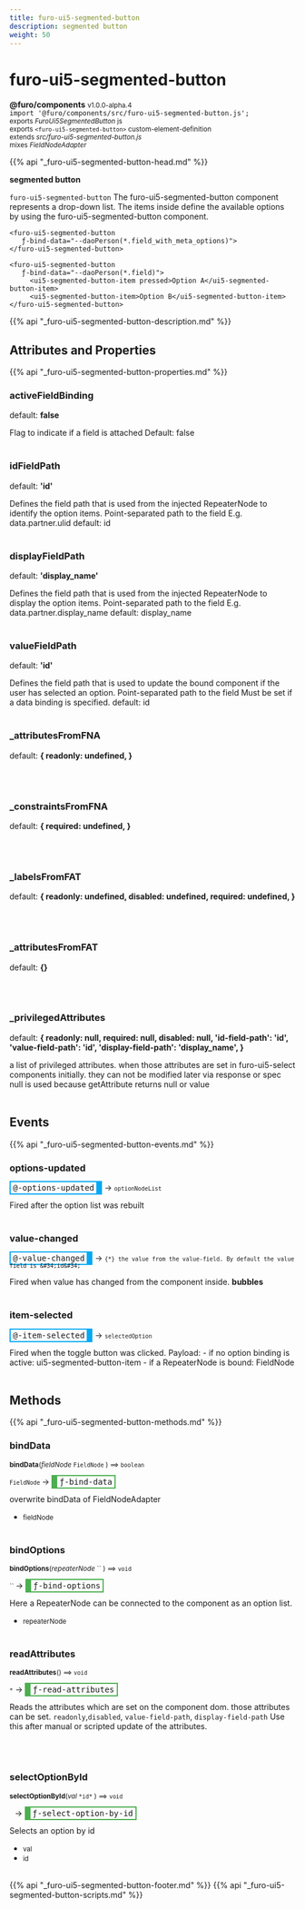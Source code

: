 ```yaml
---
title: furo-ui5-segmented-button
description: segmented button
weight: 50
---
```


# furo-ui5-segmented-button
**@furo/components** <small>v1.0.0-alpha.4</small>
<br>`import '@furo/components/src/furo-ui5-segmented-button.js';`<small>
<br>exports *FuroUi5SegmentedButton* js
<br>exports `<furo-ui5-segmented-button>` custom-element-definition
<br>extends *src/furo-ui5-segmented-button.js*
<br> mixes *FieldNodeAdapter*</small>

{{% api "_furo-ui5-segmented-button-head.md" %}}

**segmented button**

`furo-ui5-segmented-button`
The furo-ui5-segmented-button component represents a drop-down list. The items inside define the available
options by using the furo-ui5-segmented-button component.

```
<furo-ui5-segmented-button
   ƒ-bind-data="--daoPerson(*.field_with_meta_options)">
</furo-ui5-segmented-button>
```
```
<furo-ui5-segmented-button
   ƒ-bind-data="--daoPerson(*.field)">
     <ui5-segmented-button-item pressed>Option A</ui5-segmented-button-item>
     <ui5-segmented-button-item>Option B</ui5-segmented-button-item>
</furo-ui5-segmented-button>
```

{{% api "_furo-ui5-segmented-button-description.md" %}}


## Attributes and Properties
{{% api "_furo-ui5-segmented-button-properties.md" %}}














### **activeFieldBinding**
default: **false**</small>

Flag to indicate if a field is attached
Default: false
<br><br>

### **idFieldPath**
default: **&#39;id&#39;**</small>

Defines the field path that is used from the injected RepeaterNode to identify the option items.
Point-separated path to the field
E.g. data.partner.ulid
default: id
<br><br>

### **displayFieldPath**
default: **&#39;display_name&#39;**</small>

Defines the field path that is used from the injected RepeaterNode to display the option items.
Point-separated path to the field
E.g. data.partner.display_name
default: display_name
<br><br>

### **valueFieldPath**
default: **&#39;id&#39;**</small>

Defines the field path that is used to update the bound component if the user has selected an option.
Point-separated path to the field
Must be set if a data binding is specified.
default: id
<br><br>


### **_attributesFromFNA**
default: **{
      readonly: undefined,
    }**</small>


<br><br>

### **_constraintsFromFNA**
default: **{
      required: undefined,
    }**</small>


<br><br>

### **_labelsFromFAT**
default: **{
      readonly: undefined,
      disabled: undefined,
      required: undefined,
    }**</small>


<br><br>

### **_attributesFromFAT**
default: **{}**</small>


<br><br>

### **_privilegedAttributes**
default: **{
      readonly: null,
      required: null,
      disabled: null,
      &#39;id-field-path&#39;: &#39;id&#39;,
      &#39;value-field-path&#39;: &#39;id&#39;,
      &#39;display-field-path&#39;: &#39;display_name&#39;,
    }**</small>

a list of privileged attributes. when those attributes are set in furo-ui5-select components initially.
they can not be modified later via response or spec
null is used because getAttribute returns null or value
<br><br>
## Events
{{% api "_furo-ui5-segmented-button-events.md" %}}

### **options-updated**
<span  style="border-width:2px 10px 2px 2px; border-style: solid;border-color:  rgb(2, 168, 244);font-family:monospace; padding:2px 4px;">@-options-updated</span>
→ <small>`optionNodeList`</small>

Fired  after the option list was rebuilt
<br><br>
### **value-changed**
<span  style="border-width:2px 10px 2px 2px; border-style: solid;border-color:  rgb(2, 168, 244);font-family:monospace; padding:2px 4px;">@-value-changed</span>
→ <small>`{*} the value from the value-field. By default the value field is &#34;id&#34;`</small>

 Fired when value has changed from the component inside. **bubbles**
<br><br>
### **item-selected**
<span  style="border-width:2px 10px 2px 2px; border-style: solid;border-color:  rgb(2, 168, 244);font-family:monospace; padding:2px 4px;">@-item-selected</span>
→ <small>`selectedOption`</small>

Fired when the toggle button was clicked. Payload: - if no option binding is active: ui5-segmented-button-item - if a RepeaterNode is bound: FieldNode
<br><br>

## Methods
{{% api "_furo-ui5-segmented-button-methods.md" %}}


### **bindData**
<small>**bindData**(*fieldNode* `FieldNode` ) ⟹ `boolean`</small>

<small>`FieldNode` </small> →
<span  style="border-width:2px 2px 2px 10px; border-style: solid;border-color:  rgb(76, 175, 80);font-family:monospace; padding:2px 4px;">ƒ-bind-data</span>

overwrite bindData of FieldNodeAdapter

- <small>fieldNode </small>
<br><br>

### **bindOptions**
<small>**bindOptions**(*repeaterNode* `` ) ⟹ `void`</small>

<small>`` </small> →
<span  style="border-width:2px 2px 2px 10px; border-style: solid;border-color:  rgb(76, 175, 80);font-family:monospace; padding:2px 4px;">ƒ-bind-options</span>

Here a RepeaterNode can be connected to the component as an option list.

- <small>repeaterNode </small>
<br><br>

### **readAttributes**
<small>**readAttributes**() ⟹ `void`</small>

<small>`*`</small> →
<span  style="border-width:2px 2px 2px 10px; border-style: solid;border-color:  rgb(76, 175, 80);font-family:monospace; padding:2px 4px;">ƒ-read-attributes</span>

Reads the attributes which are set on the component dom.
those attributes can be set. `readonly`,`disabled`, `value-field-path`, `display-field-path`
Use this after manual or scripted update of the attributes.

<br><br>




### **selectOptionById**
<small>**selectOptionById**(*val* `` *id* `` ) ⟹ `void`</small>

<small>`` `` </small> →
<span  style="border-width:2px 2px 2px 10px; border-style: solid;border-color:  rgb(76, 175, 80);font-family:monospace; padding:2px 4px;">ƒ-select-option-by-id</span>

Selects an option by id

- <small>val </small>
- <small>id </small>
<br><br>


















{{% api "_furo-ui5-segmented-button-footer.md" %}}
{{% api "_furo-ui5-segmented-button-scripts.md" %}}
